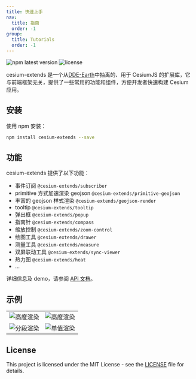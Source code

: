 ```yaml
---
title: 快速上手
nav:
  title: 指南
  order: -1
group:
  title: Tutorials
  order: -1
---
```


![npm latest version](https://img.shields.io/npm/v/cesium-extends.svg) ![license](https://img.shields.io/npm/l/cesium-extends)

cesium-extends 是一个从[DDE-Earth](https://alpha.deep-time.org/map/#/)中抽离的、用于 CesiumJS 的扩展库，它与前端框架无关，提供了一些常用的功能和组件，方便开发者快速构建 Cesium 应用。

## 安装

使用 npm 安装：

```bash
npm install cesium-extends --save
```

## 功能

cesium-extends 提供了以下功能：

- 事件订阅 `@cesium-extends/subscriber`
- primitive 方式加速渲染 geojson `@cesium-extends/primitive-geojson`
- 丰富的 geojson 样式渲染 `@cesium-extends/geojson-render`
- tooltip `@cesium-extends/tooltip`
- 弹出框 `@cesium-extends/popup`
- 指南针 `@cesium-extends/compass`
- 缩放控制 `@cesium-extends/zoom-control`
- 绘图工具 `@cesium-extends/drawer`
- 测量工具 `@cesium-extends/measure`
- 双屏联动工具 `@cesium-extends/sync-viewer`
- 热力图 `@cesium-extends/heat`
- ...

详细信息及 demo，请参阅 [API 文档](https://cesium-extends.vercel.app/)。

## 示例

<table>
  <tr>
    <td><img src="/images/geojson-render-height.png" alt="高度渲染"></td>
    <td><img src="/images/geojson-render-polygon-height.png" alt="高度渲染"></td>
  </tr>
  <tr>
    <td><img src="/images/geojson-render-section.png" alt="分段渲染"></td>
    <td><img src="/images/geojson-render-single.png" alt="单值渲染"></td>
  </tr>
</table>

## License

This project is licensed under the MIT License - see the [LICENSE](LICENSE) file for details.
